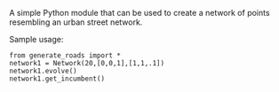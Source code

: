A simple Python module that can be used to create a network of points resembling an urban street network. 

Sample usage:
```
from generate_roads import *
network1 = Network(20,[0,0,1],[1,1,.1])
network1.evolve()
network1.get_incumbent()
```
